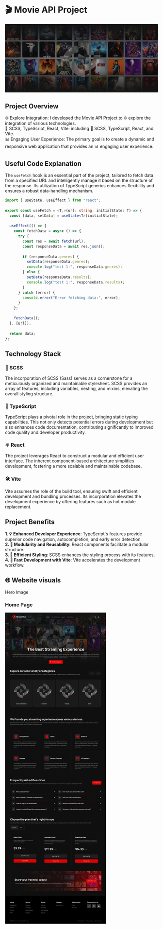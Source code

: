 # 🎬 Movie API Project

![Hero Image](https://github.com/athenkosimagada/movies_api/blob/main/src/assets/images/hero.png)

## Project Overview

🌐 Explore Integration: I developed the Movie API Project to 🌐 explore the integration of various technologies.<br/>
🎨 SCSS, TypeScript, React, Vite: including 🎨 SCSS, TypeScript, React, and Vite.<br/>
📊 Engaging User Experience: The primary goal is to create a dynamic and responsive web application that provides an 📊 engaging user experience.

## Useful Code Explanation
The `useFetch` hook is an essential part of the project, tailored to fetch data from a specified URL and intelligently manage it based on the structure of the response. Its utilization of TypeScript generics enhances flexibility and ensures a robust data-handling mechanism.

```typescript
import { useState, useEffect } from "react";

export const useFetch = <T,>(url: string, initialState: T) => {
  const [data, setData] = useState<T>(initialState);

  useEffect(() => {
    const fetchData = async () => {
      try {
        const res = await fetch(url);
        const responseData = await res.json();
        
        if (responseData.genres) {
          setData(responseData.genres);
          console.log("test 1:", responseData.genres);
        } else {
          setData(responseData.results);
          console.log("test 1:", responseData.results);
        }
      } catch (error) {
        console.error("Error fetching data:", error);
      }
    };

    fetchData();
  }, [url]);

  return data;
};
```

## Technology Stack

### 🔧 SCSS

The incorporation of SCSS (Sass) serves as a cornerstone for a meticulously organized and maintainable stylesheet. SCSS provides an array of features, including variables, nesting, and mixins, elevating the overall styling structure.

### 📝 TypeScript

TypeScript plays a pivotal role in the project, bringing static typing capabilities. This not only detects potential errors during development but also enhances code documentation, contributing significantly to improved code quality and developer productivity.

### ⚛️ React

The project leverages React to construct a modular and efficient user interface. The inherent component-based architecture simplifies development, fostering a more scalable and maintainable codebase.

### 🛠️ Vite

Vite assumes the role of the build tool, ensuring swift and efficient development and bundling processes. Its incorporation elevates the development experience by offering features such as hot module replacement.

## Project Benefits

**1. 💡 Enhanced Developer Experience**: TypeScript's features provide superior code navigation, autocompletion, and early error detection.<br/>
**2. 🧩 Modularity and Reusability**: React components facilitate a modular structure.<br/>
**3. 🎨 Efficient Styling**: SCSS enhances the styling process with its features.<br/>
**4. 🚀 Fast Development with Vite**: Vite accelerates the development workflow.<br/>

## 🌐 Website visuals
Hero Image
### Home Page
![Home Page Image](https://github.com/athenkosimagada/movies_api/blob/main/Web%20capture_11-12-2023_205930_localhost.jpeg)
